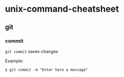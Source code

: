 # unix-command-cheatsheet

## git

### commit

`git commit` saves changes

Example:
```console
$ git commit -m "Enter here a message"
```
